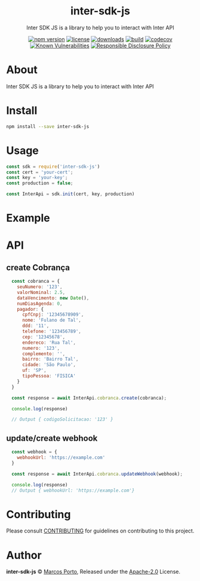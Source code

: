 
<p align="center"><h1 align="center">
  inter-sdk-js
</h1>

<p align="center">
  Inter SDK JS is a library to help you to interact with Inter API
</p>

<p align="center">
  <a href="https://www.npmjs.org/package/inter-sdk-js"><img src="https://badgen.net/npm/v/inter-sdk-js" alt="npm version"/></a>
  <a href="https://www.npmjs.org/package/inter-sdk-js"><img src="https://badgen.net/npm/license/inter-sdk-js" alt="license"/></a>
  <a href="https://www.npmjs.org/package/inter-sdk-js"><img src="https://badgen.net/npm/dt/inter-sdk-js" alt="downloads"/></a>
  <a href="https://github.com/maporto/inter-sdk-js/actions?workflow=CI"><img src="https://github.com/maporto/inter-sdk-js/workflows/CI/badge.svg" alt="build"/></a>
  <a href="https://codecov.io/gh/maporto/inter-sdk-js"><img src="https://codecov.io/gh/maporto/inter-sdk-js/graph/badge.svg?token=VUCHDC63EJ" alt="codecov"/></a>
  <a href="https://snyk.io/test/github/maporto/inter-sdk-js"><img src="https://snyk.io/test/github/maporto/inter-sdk-js/badge.svg" alt="Known Vulnerabilities"/></a>
  <a href="./SECURITY.md"><img src="https://img.shields.io/badge/Security-Responsible%20Disclosure-yellow.svg" alt="Responsible Disclosure Policy" /></a>
</p>

# About

Inter SDK JS is a library to help you to interact with Inter API

# Install

```bash
npm install --save inter-sdk-js
```

# Usage

```js
const sdk = require('inter-sdk-js')
const cert = 'your-cert';
const key = 'your-key';
const production = false;

const InterApi = sdk.init(cert, key, production)
```

# Example

# API

## create Cobrança
```js
  const cobranca = {
    seuNumero: '123',
    valorNominal: 2.5,
    dataVencimento: new Date(),
    numDiasAgenda: 0,
    pagador: {
      cpfCnpj: '12345678909',
      nome: 'Fulano de Tal',
      ddd: '11',
      telefone: '123456789',
      cep: '12345678',
      endereco: 'Rua Tal',
      numero: '123',
      complemento: '',
      bairro: 'Bairro Tal',
      cidade: 'São Paulo',
      uf: 'SP',
      tipoPessoa: 'FISICA'
    }
  }

  const response = await InterApi.cobranca.create(cobranca);

  console.log(response)

  // Output { codigoSolicitacao: '123' }
```

## update/create webhook
```js
  const webhook = {
    webhookUrl: 'https://example.com'
  }

  const response = await InterApi.cobranca.updateWebhook(webhook);

  console.log(response)
  // Output { webhookUrl: 'https://example.com'}
```

# Contributing

Please consult [CONTRIBUTING](./CONTRIBUTING.md) for guidelines on contributing to this project.

# Author

**inter-sdk-js** © [Marcos Porto](https://github.com/maporto), Released under the [Apache-2.0](./LICENSE) License.
